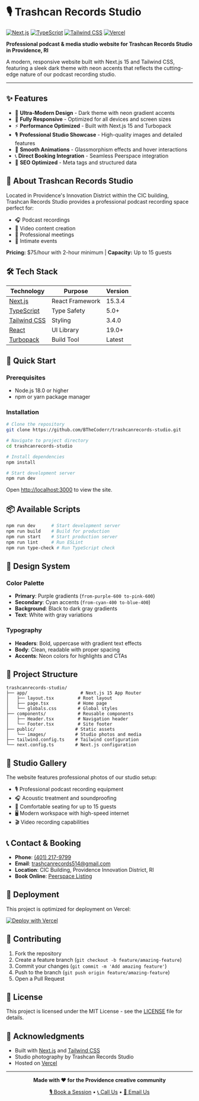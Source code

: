 # 🎙️ Trashcan Records Studio

[![Next.js](https://img.shields.io/badge/Next.js-15.3.4-black?style=for-the-badge&logo=next.js)](https://nextjs.org/)
[![TypeScript](https://img.shields.io/badge/TypeScript-5.0-blue?style=for-the-badge&logo=typescript)](https://www.typescriptlang.org/)
[![Tailwind CSS](https://img.shields.io/badge/Tailwind_CSS-3.4.0-38B2AC?style=for-the-badge&logo=tailwind-css)](https://tailwindcss.com/)
[![Vercel](https://img.shields.io/badge/Deployed_on-Vercel-black?style=for-the-badge&logo=vercel)](https://vercel.com/)

**Professional podcast & media studio website for Trashcan Records Studio in Providence, RI**

A modern, responsive website built with Next.js 15 and Tailwind CSS, featuring a sleek dark theme with neon accents that reflects the cutting-edge nature of our podcast recording studio.

---

## ✨ Features

- 🎨 **Ultra-Modern Design** - Dark theme with neon gradient accents
- 📱 **Fully Responsive** - Optimized for all devices and screen sizes  
- ⚡ **Performance Optimized** - Built with Next.js 15 and Turbopack
- 🎙️ **Professional Studio Showcase** - High-quality images and detailed features
- 💫 **Smooth Animations** - Glassmorphism effects and hover interactions
- 📞 **Direct Booking Integration** - Seamless Peerspace integration
- 🚀 **SEO Optimized** - Meta tags and structured data

## 🏢 About Trashcan Records Studio

Located in Providence's Innovation District within the CIC building, Trashcan Records Studio provides a professional podcast recording space perfect for:

- 🎧 Podcast recordings
- 🎥 Video content creation  
- 💼 Professional meetings
- 🎉 Intimate events

**Pricing:** $75/hour with 2-hour minimum | **Capacity:** Up to 15 guests

## 🛠️ Tech Stack

| Technology | Purpose | Version |
|------------|---------|---------|
| [Next.js](https://nextjs.org/) | React Framework | 15.3.4 |
| [TypeScript](https://www.typescriptlang.org/) | Type Safety | 5.0+ |
| [Tailwind CSS](https://tailwindcss.com/) | Styling | 3.4.0 |
| [React](https://reactjs.org/) | UI Library | 19.0+ |
| [Turbopack](https://turbo.build/pack) | Build Tool | Latest |

## 🚀 Quick Start

### Prerequisites

- Node.js 18.0 or higher
- npm or yarn package manager

### Installation

```bash
# Clone the repository
git clone https://github.com/BTheCoderr/trashcanrecords-studio.git

# Navigate to project directory
cd trashcanrecords-studio

# Install dependencies
npm install

# Start development server
npm run dev
```

Open [http://localhost:3000](http://localhost:3000) to view the site.

## 📦 Available Scripts

```bash
npm run dev      # Start development server
npm run build    # Build for production
npm run start    # Start production server
npm run lint     # Run ESLint
npm run type-check # Run TypeScript check
```

## 🎨 Design System

### Color Palette
- **Primary**: Purple gradients (`from-purple-600 to-pink-600`)
- **Secondary**: Cyan accents (`from-cyan-400 to-blue-400`)
- **Background**: Black to dark gray gradients
- **Text**: White with gray variations

### Typography
- **Headers**: Bold, uppercase with gradient text effects
- **Body**: Clean, readable with proper spacing
- **Accents**: Neon colors for highlights and CTAs

## 📁 Project Structure

```
trashcanrecords-studio/
├── app/                    # Next.js 15 App Router
│   ├── layout.tsx         # Root layout
│   ├── page.tsx           # Home page
│   └── globals.css        # Global styles
├── components/            # Reusable components
│   ├── Header.tsx         # Navigation header
│   └── Footer.tsx         # Site footer
├── public/               # Static assets
│   └── images/           # Studio photos and media
├── tailwind.config.ts    # Tailwind configuration
└── next.config.ts        # Next.js configuration
```

## 📸 Studio Gallery

The website features professional photos of our studio setup:
- 🎙️ Professional podcast recording equipment
- 🎧 Acoustic treatment and soundproofing
- 💺 Comfortable seating for up to 15 guests
- 🖥️ Modern workspace with high-speed internet
- 🎬 Video recording capabilities

## 📞 Contact & Booking

- **Phone**: [(401) 217-9799](tel:4012179799)
- **Email**: [trashcanrecords514@gmail.com](mailto:trashcanrecords514@gmail.com)
- **Location**: CIC Building, Providence Innovation District, RI
- **Book Online**: [Peerspace Listing](https://www.peerspace.com/pages/listings/686424eddba671f73a7afbc9)

## 🚀 Deployment

This project is optimized for deployment on Vercel:

[![Deploy with Vercel](https://vercel.com/button)](https://vercel.com/new/clone?repository-url=https://github.com/BTheCoderr/trashcanrecords-studio)

## 🤝 Contributing

1. Fork the repository
2. Create a feature branch (`git checkout -b feature/amazing-feature`)
3. Commit your changes (`git commit -m 'Add amazing feature'`)
4. Push to the branch (`git push origin feature/amazing-feature`)
5. Open a Pull Request

## 📄 License

This project is licensed under the MIT License - see the [LICENSE](LICENSE) file for details.

## 🙏 Acknowledgments

- Built with [Next.js](https://nextjs.org/) and [Tailwind CSS](https://tailwindcss.com/)
- Studio photography by Trashcan Records Studio
- Hosted on [Vercel](https://vercel.com/)

---

<div align="center">

**Made with ❤️ for the Providence creative community**

[🎙️ Book a Session](https://www.peerspace.com/pages/listings/686424eddba671f73a7afbc9) • [📞 Call Us](tel:4012179799) • [📧 Email Us](mailto:trashcanrecords514@gmail.com)

</div>
